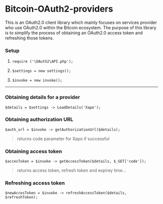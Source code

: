 # Bitcoin-OAuth2-providers
This is an OAuth2.0 client library which mainly focuses on services provider who use OAuth2.0 within the Bitcoin ecosystem. The purpose of this library is to simplify the process of obtaining an OAuth2.0 access token and refreshing those tokens.

### Setup
1. `require ('\OAuth2\API.php');`

2. `$settings = new settings();`
3. `$invoke = new invoke();`

***

### Obtaining details for a provider
 `$details = $settings -> LoadDetails('Xapo');`

### Obtaining authorization URL
`$auth_url = $invoke -> getAuthorizationUrl($details);`
>  returns code parameter for Xapo if successful

### Obtaining access token
`$accesToken = $invoke -> getAccessToken($details, $_GET['code']);`
 > returns access token, refresh token and expirey time...

### Refreshing access token
 `$newAccesToken = $invoke -> refreshAccessToken($details, $refreshToken);`

